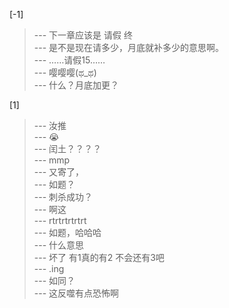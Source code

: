 
[-1] 
>--- 下一章应该是 请假 终<br>
>--- 是不是现在请多少，月底就补多少的意思啊。<br>
>--- ……请假15……<br>
>--- 嘤嘤嘤(ಥ_ಥ)<br>
>--- 什么？月底加更？<br>

[1] 
>--- 汝推<br>
>--- 😭<br>
>--- 闰土？？？？<br>
>--- mmp<br>
>--- 又寄了，<br>
>--- 如题？<br>
>--- 刺杀成功？<br>
>--- 啊这<br>
>--- rtrtrtrtrtrt<br>
>--- 如题，哈哈哈<br>
>--- 什么意思<br>
>--- 坏了 有1真的有2 不会还有3吧<br>
>--- .ing<br>
>--- 如同？<br>
>--- 这反噬有点恐怖啊<br>

